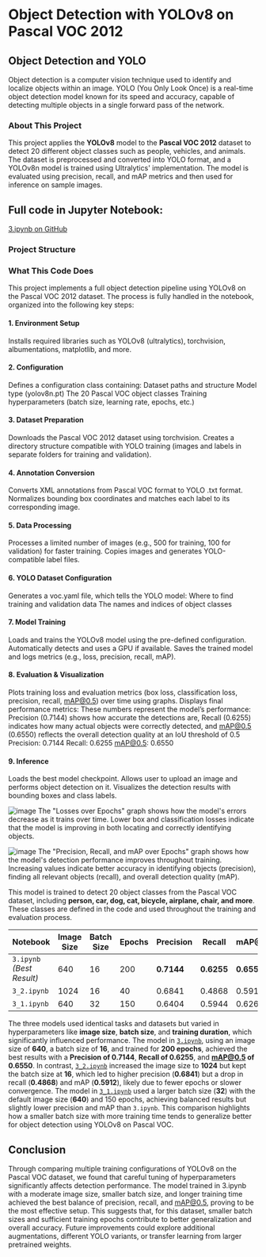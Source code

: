 # Object Detection with YOLOv8 on Pascal VOC 2012
## Object Detection and YOLO
Object detection is a computer vision technique used to identify and localize objects within an image. YOLO (You Only Look Once) is a real-time object detection model known for its speed and accuracy, capable of detecting multiple objects in a single forward pass of the network.

### About This Project

This project applies the **YOLOv8** model to the **Pascal VOC 2012** dataset to detect 20 different object classes such as people, vehicles, and animals. The dataset is preprocessed and converted into YOLO format, and a YOLOv8n model is trained using Ultralytics' implementation. The model is evaluated using precision, recall, and mAP metrics and then used for inference on sample images.

## Full code in Jupyter Notebook:   
[ 3.ipynb on GitHub](https://github.com/alinavirabyan/CNN/blob/main/3.ipynb)

### Project Structure



### What This Code Does
This project implements a full object detection pipeline using YOLOv8 on the Pascal VOC 2012 dataset. The process is fully handled in the notebook, organized into the following key steps:

#### 1. Environment Setup
Installs required libraries such as YOLOv8 (ultralytics), torchvision, albumentations, matplotlib, and more.

#### 2. Configuration
Defines a configuration class containing:
Dataset paths and structure
Model type (yolov8n.pt)
The 20 Pascal VOC object classes
Training hyperparameters (batch size, learning rate, epochs, etc.)

####  3. Dataset Preparation
Downloads the Pascal VOC 2012 dataset using torchvision.
Creates a directory structure compatible with YOLO training (images and labels in separate folders for training and validation).

####  4. Annotation Conversion
Converts XML annotations from Pascal VOC format to YOLO .txt format.
Normalizes bounding box coordinates and matches each label to its corresponding image.

#### 5. Data Processing
Processes a limited number of images (e.g., 500 for training, 100 for validation) for faster training.
Copies images and generates YOLO-compatible label files.

#### 6. YOLO Dataset Configuration
Generates a voc.yaml file, which tells the YOLO model:
Where to find training and validation data
The names and indices of object classes

#### 7. Model Training
Loads and trains the YOLOv8 model using the pre-defined configuration.
Automatically detects and uses a GPU if available.
Saves the trained model and logs metrics (e.g., loss, precision, recall, mAP).

#### 8. Evaluation & Visualization
Plots training loss and evaluation metrics (box loss, classification loss, precision, recall, mAP@0.5) over time using graphs.
Displays final performance metrics: These numbers represent the model’s performance: Precision (0.7144) shows how accurate the detections are, Recall (0.6255) indicates how many actual objects were correctly detected, and mAP@0.5 (0.6550) reflects the overall detection quality at an IoU threshold of 0.5
Precision: 0.7144
Recall: 0.6255
mAP@0.5: 0.6550

#### 9. Inference
Loads the best model checkpoint.
Allows user to upload an image and performs object detection on it.
Visualizes the detection results with bounding boxes and class labels.

![image](https://github.com/user-attachments/assets/fc75dfc8-3200-4799-9050-0439773de1ed)
The "Losses over Epochs" graph shows how the model's errors decrease as it trains over time. Lower box and classification losses indicate that the model is improving in both locating and correctly identifying objects.

![image](https://github.com/user-attachments/assets/d12b281a-0e65-4350-b18b-b921515bda4c)
The "Precision, Recall, and mAP over Epochs" graph shows how the model's detection performance improves throughout training. Increasing values indicate better accuracy in identifying objects (precision), finding all relevant objects (recall), and overall detection quality (mAP).

This model is trained to detect 20 object classes from the Pascal VOC dataset, including **person, car, dog, cat, bicycle, airplane, chair, and more**. These classes are defined in the code and used throughout the training and evaluation process.

| Notebook                  | Image Size | Batch Size | Epochs        | Precision  | Recall     | mAP\@0.5   | Link                                                             |
| ------------------------- | ---------- | ---------- | ------------- | ---------- | ---------- | ---------- | ---------------------------------------------------------------- |
| `3.ipynb` *(Best Result)* | 640        | 16         | 200           | **0.7144** | **0.6255** | **0.6550** | [View](https://github.com/alinavirabyan/CNN/blob/main/3.ipynb)   |
| `3_2.ipynb`               | 1024       | 16         | 40            | 0.6841     | 0.4868     | 0.5912     | [View](https://github.com/alinavirabyan/CNN/blob/main/3_2.ipynb) |
| `3_1.ipynb`               | 640        | 32         | 150           | 0.6404     | 0.5944     | 0.6260     | [View](https://github.com/alinavirabyan/CNN/blob/main/3_1.ipynb) |


The three models used identical tasks and datasets but varied in hyperparameters like **image size**, **batch size**, and **training duration**, which significantly influenced performance. The model in [`3.ipynb`](https://github.com/alinavirabyan/CNN/blob/main/3.ipynb), using an image size of **640**, a batch size of **16**, and trained for **200 epochs**, achieved the best results with a **Precision of 0.7144**, **Recall of 0.6255**, and **mAP@0.5 of 0.6550**. In contrast, [`3_2.ipynb`](https://github.com/alinavirabyan/CNN/blob/main/3_2.ipynb) increased the image size to **1024** but kept the batch size at **16**, which led to higher precision (**0.6841**) but a drop in recall (**0.4868**) and mAP (**0.5912**), likely due to fewer epochs or slower convergence. The model in [`3_1.ipynb`](https://github.com/alinavirabyan/CNN/blob/main/3_1.ipynb) used a larger batch size (**32**) with the default image size (**640**) and 150 epochs, achieving balanced results but slightly lower precision and mAP than `3.ipynb`. This comparison highlights how a smaller batch size with more training time tends to generalize better for object detection using YOLOv8 on Pascal VOC.


## Conclusion
Through comparing multiple training configurations of YOLOv8 on the Pascal VOC dataset, we found that careful tuning of hyperparameters significantly affects detection performance. The model trained in 3.ipynb with a moderate image size, smaller batch size, and longer training time achieved the best balance of precision, recall, and mAP@0.5, proving to be the most effective setup. This suggests that, for this dataset, smaller batch sizes and sufficient training epochs contribute to better generalization and overall accuracy. Future improvements could explore additional augmentations, different YOLO variants, or transfer learning from larger pretrained weights.





















